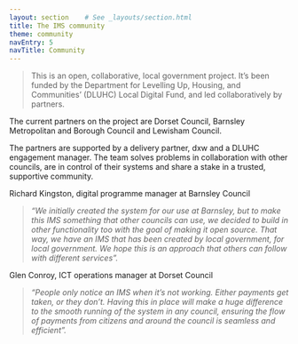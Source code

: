 ```yaml
---
layout: section    # See _layouts/section.html
title: The IMS community
theme: community
navEntry: 5
navTitle: Community
---
```


> This is an open, collaborative, local government project. It’s been funded by the Department for Levelling Up, Housing, and Communities’ (DLUHC) Local Digital Fund, and led collaboratively by partners.

The current partners on the project are Dorset Council, Barnsley Metropolitan and Borough Council and Lewisham Council. 

The partners are supported by a delivery partner, dxw and a DLUHC engagement manager. The team solves problems in collaboration with other councils, are in control of their systems and share a stake in a trusted, supportive community.



Richard Kingston, digital programme manager at Barnsley Council

> *“We initially created the system for our use at Barnsley, but to make this IMS something that other councils can use, we decided to build in other functionality too with the goal of making it open source. That way, we have an IMS that has been created by local government, for local government. We hope this is an approach that others can follow with different services”.*

Glen Conroy, ICT operations manager at Dorset Council 
> *“People only notice an IMS when it’s not working. Either payments get taken, or they don’t. Having this in place will make a huge difference to the smooth running of the system in any council, ensuring the flow of payments from citizens and around the council is seamless and efficient”.*